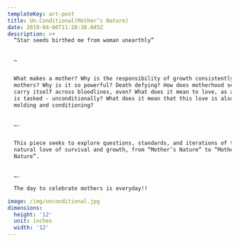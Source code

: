 ```yaml
---
templateKey: art-post
title: Un.Conditional(Mother’s Nature)
date: 2018-04-06T11:28:38.045Z
description: >+
  “Star seeds birthed me from woman unearthly”


  …


  What makes a mother? Why is the responsibility of growth consistently given to
  mothers? Why is it so powerful? Death defying? How does motherhood seem to
  carry itself across bloodlines, even? What does it mean to love, as a mother
  is tasked - unconditionally? What does it mean that this love is also one of
  molding and conditioning? 


  ….


  This piece seeks to explore questions, standards, and iterations of the
  natural love of survival and growth, from “Mother’s Nature” to “Mother
  Nature”.


  ….              

  The day to celebrate mothers is everyday!!

image: /img/unconditional.jpg
dimensions:
  height: '12'
  unit: inches
  width: '12'
---
```


